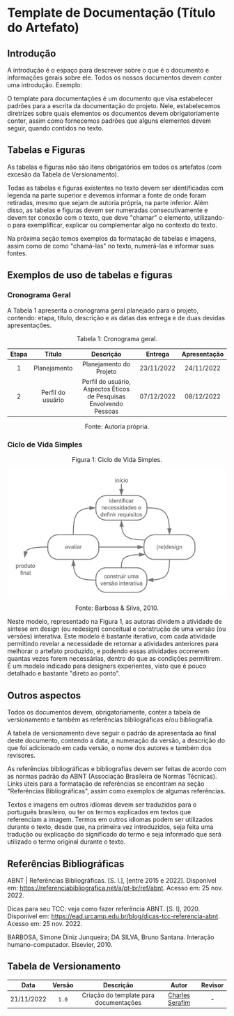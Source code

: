 # Template de Documentação (Título do Artefato)

## Introdução

A introdução é o espaço para descrever sobre o que é o documento e informações gerais sobre ele. Todos os nossos documentos devem conter uma introdução. Exemplo:

O template para documentações é um documento que visa estabelecer padrões para a escrita da documentação do projeto. Nele, estabelecemos diretrizes sobre quais elementos os documentos devem obrigatoriamente conter, assim como fornecemos padrões que alguns elementos devem seguir, quando contidos no texto.

## Tabelas e Figuras

As tabelas e figuras não são itens obrigatórios em todos os artefatos (com excesão da Tabela de Versionamento).

Todas as tabelas e figuras existentes no texto devem ser identificadas com legenda na parte superior e devemos informar a fonte de onde foram retiradas, mesmo que sejam de autoria própria, na parte inferior. Além disso, as tabelas e figuras devem ser numeradas consecutivamente e devem ter conexão com o texto, que deve "chamar" o elemento, utilizando-o para exemplificar, explicar ou complementar algo no contexto do texto.

Na próxima seção temos exemplos da formatação de tabelas e imagens, assim como de como "chamá-las" no texto, numerá-las e informar suas fontes.

## Exemplos de uso de tabelas e figuras

### Cronograma Geral

A Tabela 1 apresenta o cronograma geral planejado para o projeto, contendo: etapa, título, descrição e as datas das entrega e de duas devidas apresentações.

<div style="text-align: center">
<p>Tabela 1: Cronograma geral. </p>
</div>

| Etapa |      Título       |                             Descrição                              |  Entrega   | Apresentação |
| :---: | :---------------: | :----------------------------------------------------------------: | :--------: | :----------: |
|   1   |    Planejamento   |                      Planejamento do Projeto                       | 23/11/2022 |  24/11/2022  |
|   2   | Perfil do usuário | Perfil do usuário, Aspectos Éticos de Pesquisas Envolvendo Pessoas | 07/12/2022 |  08/12/2022  |

<div style="text-align: center">
<p>Fonte: Autoria própria. </p>
</div>

### Ciclo de Vida Simples

<div style="text-align: center">
<p>Figura 1: Ciclo de Vida Simples. </p>
</div>

![Ciclo de Vida Simples](../media/processo_design/ciclo-de-vida-simples.png)

<div style="text-align: center">
<p>Fonte: Barbosa & Silva, 2010. </p>
</div>

Neste modelo, representado na Figura 1, as autoras dividem a atividade de síntese em design (ou redesign) conceitual e construção de uma versão (ou versões) interativa. Este modelo é bastante iterativo, com cada atividade permitindo revelar a necessidade de retornar a atividades anteriores para melhorar o artefato produzido, e podendo essas atividades ocorrerem quantas vezes forem necessárias, dentro do que as condições permitirem. É um modelo indicado para designers experientes, visto que é pouco detalhado e bastante "direto ao ponto".

## Outros aspectos

Todos os documentos devem, obrigatoriamente, conter a tabela de versionamento e também as referências bibliográficas e/ou bibliografia.

A tabela de versionamento deve seguir o padrão da apresentada ao final deste documento, contendo a data, a numeração da versão, a descrição do que foi adicionado em cada versão, o nome dos autores e também dos revisores.

As referências bibliográficas e bibliografias devem ser feitas de acordo com as normas padrão da ABNT (Associação Brasileira de Normas Técnicas). Links úteis para a formatação de referências se encontram na seção "Referências Bibliográficas", assim como exemplos de algumas referências.

Textos e imagens em outros idiomas devem ser traduzidos para o português brasileiro, ou ter os termos explicados em textos que referenciam a imagem. Termos em outros idiomas podem ser utilizados durante o texto, desde que, na primeira vez introduzidos, seja feita uma tradução ou explicação do significado do termo e seja informado que será utilizado o termo original durante o texto.

## Referências Bibliográficas

ABNT | Referências Bibliográficas. [S. l.], [entre 2015 e 2022]. Disponível em: <https://referenciabibliografica.net/a/pt-br/ref/abnt>. Acesso em: 25 nov. 2022.

Dicas para seu TCC: veja como fazer referência ABNT. [S. l], 2020. Disponível em: <https://ead.urcamp.edu.br/blog/dicas-tcc-referencia-abnt>. Acesso em: 25 nov. 2022.

BARBOSA, Simone Diniz Junqueira; DA SILVA, Bruno Santana. Interação humano-computador. Elsevier, 2010.

## Tabela de Versionamento

|    Data    | Versão |                Descrição               |                         Autor                         | Revisor |
| :--------: | :----: | :------------------------------------: | :---------------------------------------------------: | :-----: |
| 21/11/2022 | `1.0`  | Criação do template para documentações | [Charles Serafim](https://github.com/charles-serafim) | -
